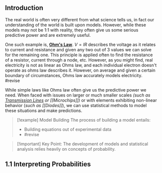 
## Introduction

The real world is often very different from what science tells us, in fact our understanding of the world is built upon models. However, while these models may not be 1:1 with reality, they often give us some serious predictive power and are extremely useful.

One such example is, **[Ohm's Law](Ohm's%20Law)**. $V=IR$ describes the voltage as it relates to current and resistance and given any two out of 3 values we can solve for the remaining one. This principle is applied often to find the resistance of a resistor, current through a node, etc. However, as you might find, real electricity is not as linear as Ohms law, and each individual electron doesn't operate as ohms law describes it. However, on average and given a certain boundary of circumstances, Ohms law accurately models electricity.  #revise


While simple laws like Ohms law often give us the predictive power we need. When faced with issues on larger or much smaller scales *(such as [Transmission Lines](Transmission%20Lines) or [[Microchips]])* or with elements exhibiting non-linear behavior (*such as [[Diodes]]*), we can use statistical methods to model these situations and make predictions.

>[!example] Model Building
>The process of building a model entails:
>- Building equations out of experimental data
>- #revise 


>[!important] Key Point:
>The development of models and statistical analysis relies heavily on concepts of probability.

## 1.1 Interpreting Probabilities

                       
